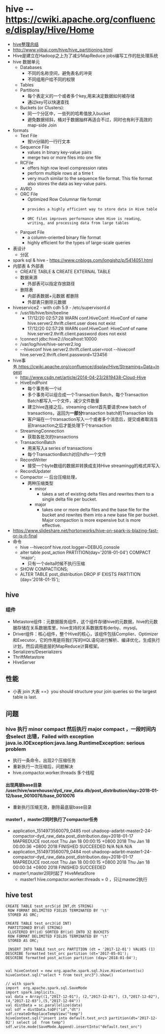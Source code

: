 #	hive -- https://cwiki.apache.org/confluence/display/Hive/Home
*   [hive整理总结](http://www.bijishequ.com/detail/566762?p=)
*   http://www.yiibai.com/hive/hive_partitioning.html
*	Hive是建立在Hadoop之上为了减少MapReduce jobs编写工作的批处理系统
*   hive 数据单元
    -   Databases
        +   不同的名称空间，避免表名的冲突
        +   不同组用户给不同的权限
    -   Tables
    -   Partitions
        +   每个表定义的一个或者多个key,用来决定数据如何被存储
        +   通过key可以快速查找
    -   Buckets (or Clusters):
        +   同一个分区中，一些列的哈希值放入bucket
        +   避免数据倾斜，桶对于数据抽样再适合不过，同时也有利于高效的map-side Join
*   formats
    -   Text File
        +   按\n分隔的一行行文本
    -   Sequence File
        +    values in binary key-value pairs
        +    merge two or more files into one file
    -   RCFile
        +   offers high row level compression rates
        +    perform multiple rows at a time t
        +    very much similar to the sequence file format. This file format also stores the data as key-value pairs.
    -   AVRO
    -   ORC File
        +    Optimized Row Columnar file format
        +     provides a highly efficient way to store data in Hive table
        +     ORC files improves performance when Hive is reading, writing, and processing data from large tables
    -   Parquet File
        +    a column-oriented binary file format
        +    highly efficient for the types of large-scale queries
*   表设计
	*	分区
*    spark sql & hive 
    -    https://www.cnblogs.com/longjshz/p/5414051.html
*   内部表 & 外部表
    -   CREATE  TABLE  & CREATE EXTERNAL TABLE 
    -   数据来源
        +   外部表可以指定存放路径
    -   删除表
        +   内部表数据+元数据 都删除
        +   外部表只删除元数据
*   hiveservice2  - with cdh 5.9 - /etc/supervisord.d
    -   /usr/lib/hive/bin/beeline
        +   17/12/20 02:57:28 WARN conf.HiveConf: HiveConf of name hive.server2.thrift.client.user does not exist
        +   17/12/20 02:57:28 WARN conf.HiveConf: HiveConf of name hive.server2.thrift.client.password does not exist
    -   !connect jdbc:hive2://localhost:10000
    -   /var/log/hive/hive-server2.log
    -   --hiveconf hive.server2.thrift.client.user=root  --hiveconf hive.server2.thrift.client.password=123456
*   hive事务,https://cwiki.apache.org/confluence/display/Hive/Streaming+Data+Ingest
    -   http://www.csdn.net/article/2014-04-23/2819438-Cloud-Hive
    *   HiveEndPoint
        +   每个事务有一个id
        +   多个事务可以组合成一个Transaction Batch，每个Transaction Batch都写入一个文件，减少文件数量
        +   建立hive连接之后，streaming client首先要请求new batch of transactions，返回为**一部分**transaction batch的Transaction Ids 
        +   客户端在一个transaction写入一个或者多个消息后，提交或者取消当前transaction之后才能处理下个transaction
    *   StreamingConnection
        -   获取各批次的transactions
    *   TransactionBatch
        -   用来写入a series of transactions
        -   每个TransactionBatch对应hdfs一个文件
    *   RecordWriter
        -   接受一个byte数组的数据并转换成支持Hive streamingg的格式并写入
    *   RecordUpdater
    *   Compactor -- 后台压缩处理，
        -   两种压缩类型
            +   minor
                *   takes a set of existing delta files and rewrites them to a single delta file per bucket.
            +   major
                *   takes one or more delta files and the base file for the bucket and rewrites them into a new base file per bucket.  Major compaction is more expensive but is more effective.
*   https://www.slideshare.net/hortonworks/hive-on-spark-is-blazing-fast-or-is-it-final
*   命令
    -   hive --hiveconf hive.root.logger=DEBUG,console  
    -   alter table post_action PARTITION(day='2018-01-04') COMPACT 'major';
        +   只有一个delta时候不执行压缩
    -   SHOW COMPACTIONS;
    -   ALTER TABLE post_distribution DROP IF EXISTS PARTITION (day='2018-01-15');

## hive
### 组件
*   Metastore组件：元数据服务组件，这个组件存储hive的元数据，hive的元数据存储在关系数据库里，hive支持的关系数据库有derby、mysql。
*   Driver组件：核心组件，整个Hive的核心，该组件包括Complier、Optimizer和Executor，它的作用是将我们写的HQL语句进行解析、编译优化，生成执行计划，然后调用底层的MapReduce计算框架。
*   Serializers/Deserializers
*   ThriftMetastore
*   HiveServer

## 性能
*    小表 join 大表 ==》you should structure your join queries so the largest table is last.


## 问题
###  hive 执行 minor compact 然后执行 major compact ，一段时间内会select 出错，Failed with exception java.io.IOException:java.lang.RuntimeException: serious problem 
*   执行一条命令，出现2个压缩任务
*   重新执行一次压缩后，问题解决
*   hive.compactor.worker.threads 多个线程

####  出现两层base目录 /user/hive/warehouse/dyd_raw_data.db/post_distribution/day=2018-01-12/base_0010076/base_0010076
*   重新执行压缩无效，删除最底层base目录

#### master1 ，master2同时执行了compactor任务
*    application_1514973560079_0485 root    uhadoop-adarbt-master2-24-compactor-dyd_raw_data.post_distribution.day=2018-01-17   MAPREDUCE   root.root   Thu Jan 18 00:00:15 +0800 2018  Thu Jan 18 00:00:36 +0800 2018  FINISHED    SUCCEEDED   N/A N/A N/A 
*   application_1514973560079_0484  root    uhadoop-adarbt-master1-24-compactor-dyd_raw_data.post_distribution.day=2018-01-17   MAPREDUCE   root.root   Thu Jan 18 00:00:15 +0800 2018  Thu Jan 18 00:00:34 +0800 2018  FINISHED    SUCCEEDED   
*   master1,master2同时起了 HiveMetaStore
    -   master1 hive.compactor.worker.threads = 0 ，只让master2执行



## hive test
```
CREATE TABLE test_orc5(id INT,dt STRING)
 ROW FORMAT DELIMITED FIELDS TERMINATED BY '\t'
 STORED AS ORC;

CREATE TABLE test_orc3(id INT)
 PARTITIONED BY(dt STRING)
 CLUSTERED BY(id) SORTED BY(id) INTO 32 BUCKETS
 ROW FORMAT DELIMITED FIELDS TERMINATED BY '\t'
 STORED AS ORC;

 INSERT INTO TABLE test_orc PARTITION (dt = '2017-12-01') VALUES (1)
DESCRIBE formatted test_orc partition (dt='2017-05-01');
DESCRIBE formatted post_action partition (day='2018-01-04');


val hiveContext = new org.apache.spark.sql.hive.HiveContext(sc)
hiveContext.sql("select * from test_orc3").show()

// with spark
import  org.apache.spark.sql.SaveMode
import spark.implicits._
val data = Array((1,"2017-12-01"), (2,"2017-12-01"), (3,"2017-12-02"), (4,"2017-12-03"),(5,"2017-12-04"))
val distData = sc.parallelize(data)
val sdf = distData.toDF("id","dt")
sdf.createOrReplaceTempView("temp")
hiveContext.sql("insert into default.test_orc3 partition(dt='2017-12-02') select id  from temp")
sdf.write.mode(SaveMode.Append).insertInto("default.test_orc")
```


